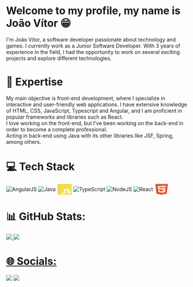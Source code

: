 # Welcome to my profile, my name is João Vítor 😁

I'm João Vítor, a software developer passionate about technology and games. I currently work as a Junior Software Developer.
With 3 years of experience in the field, I had the opportunity to work on several exciting projects and explore different technologies.

# 🚀 Expertise

My main objective is front-end development, where I specialize in interactive and user-friendly web applications. I have extensive knowledge of HTML, CSS, JavaScript, Typescript and Angular, and I am proficient in popular frameworks and libraries such as React. </br>
I love working on the front-end, but I've been working on the back-end in order to become a complete professional.
</br>
Acting in back-end using Java with its other libraries like JSF, Spring, among others.

# 💻 Tech Stack

<div style="display: inline_block">
  <img align="center" alt="AngularJS" height="30" width="40" 
src="https://cdn.jsdelivr.net/gh/devicons/devicon/icons/angularjs/angularjs-original.svg">
  <img align="center" alt="Java" height="30" width="40" 
src="https://cdn.jsdelivr.net/gh/devicons/devicon/icons/java/java-original.svg">
  <img align="center" alt="Js" height="30" width="40" 
src="https://raw.githubusercontent.com/devicons/devicon/master/icons/javascript/javascript-plain.svg">
  <img align="center" alt="TypeScript" height="30" width="40" 
src="https://cdn.jsdelivr.net/gh/devicons/devicon/icons/typescript/typescript-original.svg">
  <img align="center" alt="NodeJS" height="30" width="40" 
src="https://cdn.jsdelivr.net/gh/devicons/devicon/icons/nodejs/nodejs-original.svg">
  <img align="center" alt="React" height="30" width="40" 
src="https://cdn.jsdelivr.net/gh/devicons/devicon/icons/react/react-original.svg">
  <img align="center" alt="HTML" height="30" width="40" 
src="https://raw.githubusercontent.com/devicons/devicon/master/icons/html5/html5-original.svg">
</div>

# 📊 GitHub Stats:

 <div>
   <a href="https://github.com/JoaoVitorAR">
   <img height="180em" src="https://github-readme-stats.vercel.app/api?username=JoaoVitorAR&show_icons=true&theme=tokyonight"/>
   <img height="180em" src="https://github-readme-stats.vercel.app/api/top-langs/?username=JoaoVitorAR&layout=compact&theme=tokyonight"/>
</div>
     
# 🌐 Socials: 

<div>
  <a href="https://www.linkedin.com/in/joão-vítor-rodrigues" target="_blank"><img src="https://img.shields.io/badge/-LinkedIn-%230077B5?style=for-the-badge&logo=linkedin&logoColor=white" target="_blank"></a>
 <a href="https://instagram.com/jvalves1998" target="_blank"><img src="https://img.shields.io/badge/-Instagram-%23E4405F?style=for-the-badge&logo=instagram&logoColor=white" target="_blank"></a>
</div>
